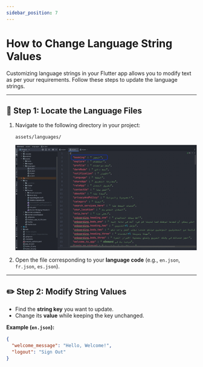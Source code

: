 ```yaml
---
sidebar_position: 7
---
```


# How to Change Language String Values

Customizing language strings in your Flutter app allows you to modify text as per your requirements. Follow these steps to update the language strings.  

---

## 📂 Step 1: Locate the Language Files  

  1. Navigate to the following directory in your project:  

     ```
     assets/languages/
     ```

     ![language](../../../static/img/app/language_1.webp)

  2. Open the file corresponding to your **language code** (e.g., `en.json`, `fr.json`, `es.json`).  

   
---

## ✏️ Step 2: Modify String Values  

  -   Find the **string key** you want to update.  
  -   Change its **value** while keeping the key unchanged.  

  **Example (`en.json`):**  

  ```json
  {
    "welcome_message": "Hello, Welcome!",
    "logout": "Sign Out"
  }
  ``` 